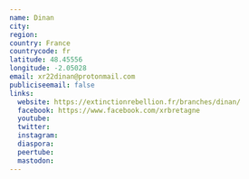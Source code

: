 ```yaml
---
name: Dinan
city:
region:
country: France
countrycode: fr
latitude: 48.45556
longitude: -2.05028
email: xr22dinan@protonmail.com
publiciseemail: false
links:
  website: https://extinctionrebellion.fr/branches/dinan/
  facebook: https://www.facebook.com/xrbretagne
  youtube:
  twitter:
  instagram:
  diaspora:
  peertube:
  mastodon:
---
```

